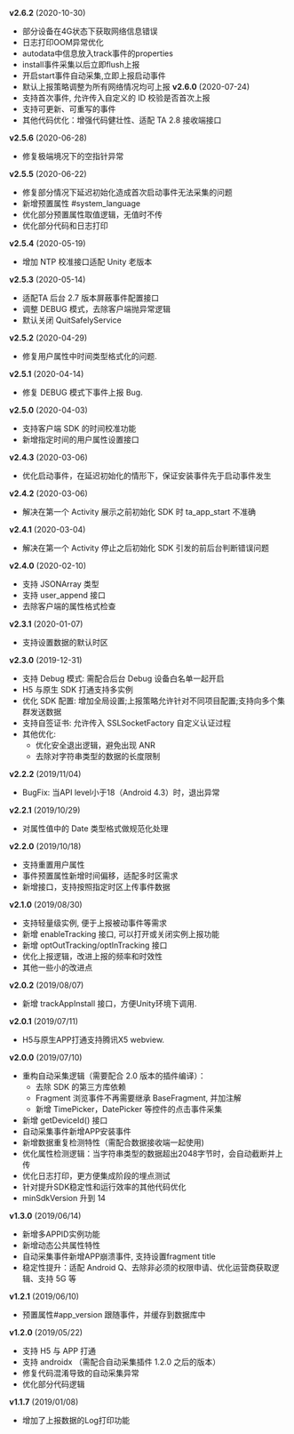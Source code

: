 **v2.6.2** (2020-10-30)
- 部分设备在4G状态下获取网络信息错误
- 日志打印OOM异常优化
- autodata中信息放入track事件的properties
- install事件采集以后立即flush上报
- 开启start事件自动采集,立即上报启动事件
- 默认上报策略调整为所有网络情况均可上报
**v2.6.0** (2020-07-24)
- 支持首次事件, 允许传入自定义的 ID 校验是否首次上报
- 支持可更新、可重写的事件
- 其他代码优化：增强代码健壮性、适配 TA 2.8 接收端接口

**v2.5.6** (2020-06-28)
- 修复极端境况下的空指针异常

**v2.5.5** (2020-06-22)
- 修复部分情况下延迟初始化造成首次启动事件无法采集的问题
- 新增预置属性 #system_language
- 优化部分预置属性取值逻辑，无值时不传
- 优化部分代码和日志打印

**v2.5.4** (2020-05-19)
- 增加 NTP 校准接口适配 Unity 老版本

**v2.5.3** (2020-05-14)
- 适配TA 后台 2.7 版本屏蔽事件配置接口
- 调整 DEBUG 模式，去除客户端抛异常逻辑
- 默认关闭 QuitSafelyService

**v2.5.2** (2020-04-29)
- 修复用户属性中时间类型格式化的问题.

**v2.5.1** (2020-04-14)
- 修复 DEBUG 模式下事件上报 Bug.

**v2.5.0** (2020-04-03)
- 支持客户端 SDK 的时间校准功能
- 新增指定时间的用户属性设置接口

**v2.4.3** (2020-03-06)
- 优化启动事件，在延迟初始化的情形下，保证安装事件先于启动事件发生

**v2.4.2** (2020-03-06)
- 解决在第一个 Activity  展示之前初始化 SDK 时 ta_app_start 不准确

**v2.4.1** (2020-03-04)
- 解决在第一个 Activity 停止之后初始化 SDK 引发的前后台判断错误问题

**v2.4.0** (2020-02-10)
- 支持 JSONArray 类型
- 支持 user_append 接口
- 去除客户端的属性格式检查

**v2.3.1** (2020-01-07)
- 支持设置数据的默认时区

**v2.3.0** (2019-12-31)
- 支持 Debug 模式: 需配合后台 Debug 设备白名单一起开启
- H5 与原生 SDK 打通支持多实例
- 优化 SDK 配置: 增加全局设置;上报策略允许针对不同项目配置;支持向多个集群发送数据
- 支持自签证书: 允许传入 SSLSocketFactory 自定义认证过程
- 其他优化:
	- 优化安全退出逻辑，避免出现 ANR
	- 去除对字符串类型的数据的长度限制

**v2.2.2** (2019/11/04)
- BugFix: 当API level小于18（Android 4.3）时，退出异常

**v2.2.1** (2019/10/29)
- 对属性值中的 Date 类型格式做规范化处理

**v2.2.0** (2019/10/18)
- 支持重置用户属性
- 事件预置属性新增时间偏移，适配多时区需求
- 新增接口，支持按照指定时区上传事件数据

**v2.1.0** (2019/08/30)
- 支持轻量级实例, 便于上报被动事件等需求
- 新增 enableTracking 接口, 可以打开或关闭实例上报功能
- 新增 optOutTracking/optInTracking 接口
- 优化上报逻辑，改进上报的频率和时效性
- 其他一些小的改进点

**v2.0.2** (2019/08/07)
-  新增 trackAppInstall 接口，方便Unity环境下调用.

**v2.0.1** (2019/07/11)

- H5与原生APP打通支持腾讯X5 webview.

**v2.0.0** (2019/07/10)

- 重构自动采集逻辑（需要配合 2.0 版本的插件编译）：
	- 去除 SDK 的第三方库依赖
	- Fragment 浏览事件不再需要继承 BaseFragment, 并加注解
	- 新增 TimePicker，DatePicker 等控件的点击事件采集
- 新增 getDeviceId() 接口
- 自动采集事件新增APP安装事件
- 新增数据重复检测特性（需配合数据接收端一起使用)
- 优化属性检测逻辑：当字符串类型的数据超出2048字节时，会自动截断并上传
- 优化日志打印，更方便集成阶段的埋点测试
- 针对提升SDK稳定性和运行效率的其他代码优化
- minSdkVersion 升到 14

**v1.3.0** (2019/06/14)

- 新增多APPID实例功能
- 新增动态公共属性特性
- 自动采集事件新增APP崩溃事件, 支持设置fragment title
- 稳定性提升：适配 Android Q、去除非必须的权限申请、优化运营商获取逻辑、支持 5G 等

**v1.2.1** (2019/06/10)
- 预置属性#app_version 跟随事件，并缓存到数据库中


**v1.2.0** (2019/05/22)

- 支持 H5 与 APP 打通
- 支持 androidx （需配合自动采集插件 1.2.0 之后的版本）
- 修复代码混淆导致的自动采集异常
- 优化部分代码逻辑

**v1.1.7** (2019/01/08)

- 增加了上报数据的Log打印功能

